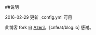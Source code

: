 ##说明

2016-02-29  更新 _config.yml 可用

此博客 fork 自 [Azeril](http://azeril.me/)，[cnfeat/blog.io] 感谢。




